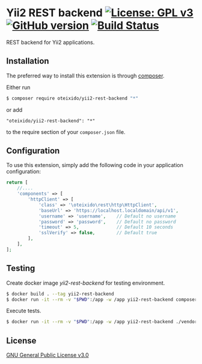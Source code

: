 # Yii2 REST backend [![License: GPL v3](https://img.shields.io/badge/License-GPL%20v3-blue.svg)](https://www.gnu.org/licenses/gpl-3.0.html) [![GitHub version](https://img.shields.io/badge/version-0.1-red.svg)](https://github.com/oteixido/yii2-rest-backend/releases) [![Build Status](https://travis-ci.org/oteixido/yii2-rest-backend.svg?branch=master)](https://travis-ci.org/oteixido/yii2-rest-backend)

REST backend for Yii2 applications.

## Installation

The preferred way to install this extension is through [composer](http://getcomposer.org/download/).

Either run

```bash
$ composer require oteixido/yii2-rest-backend "*"
```

or add

```
"oteixido/yii2-rest-backend": "*"
```

to the require section of your `composer.json` file.

## Configuration

To use this extension, simply add the following code in your application configuration:

```php
return [
    //....
    'components' => [
        'httpClient' => [
            'class' => '\oteixido\rest\http\HttpClient',
            'baseUrl' => 'https://localhost.localdomain/api/v1',
            'username' => 'username',    // Default no username
            'password' => 'password',    // Default no password
            'timeout' => 5,              // Default 10 seconds
            'sslVerify' => false,        // Default true
        ],
    ],
];
```

## Testing

Create docker image *yii2-rest-backend* for testing environment.

```bash
$ docker build . --tag yii2-rest-backend
$ docker run -it --rm -v "$PWD":/app -w /app yii2-rest-backend composer install
```
Execute tests.

```bash
$ docker run -it --rm -v "$PWD":/app -w /app yii2-rest-backend ./vendor/bin/codecept run
```

## License

[GNU General Public License v3.0](https://www.gnu.org/licenses/gpl-3.0.html)
